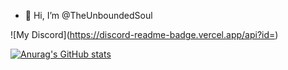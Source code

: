 - 👋 Hi, I’m @TheUnboundedSoul

![My Discord](https://discord-readme-badge.vercel.app/api?id=<your discord id>)

[![Anurag's GitHub stats](https://github-readme-stats.vercel.app/api?username=TheUnboundedSoul)](https://github.com/anuraghazra/github-readme-stats)
